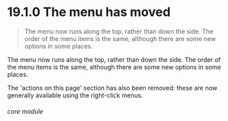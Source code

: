 # 19.1.0    The menu has moved

> The menu now runs along the top, rather than down the side. The order of the menu items is the same, although there are some new options in some places. 

The menu now runs along the top, rather than down the side. The order of the menu items is the same, although there are some new options in some places.

The 'actions on this page' section has also been removed: these are now generally available using the right-click menus. 

###### core module

